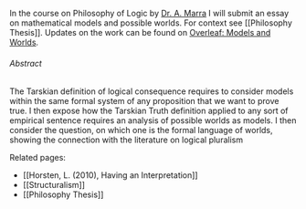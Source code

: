 In the course on Philosophy of Logic by [Dr. A. Marra](https://www.mcmp.philosophie.uni-muenchen.de/people/faculty/marra_alessandra/index.html) I will submit an essay on mathematical models and possible worlds. For context see [[Philosophy Thesis]]. Updates on the work can be found on [Overleaf: Models and Worlds](https://www.overleaf.com/read/phqqbgzxxzks#060e7f).

###### Abstract
The Tarskian definition of logical consequence requires to consider models within the same formal system of any proposition that we want to prove true. I then expose how the Tarskian Truth definition applied to any sort of empirical sentence requires an analysis of possible worlds as models. I then consider the question, on which one is the formal language of worlds, showing the connection with the literature on logical pluralism

Related pages:
- [[Horsten, L. (2010), Having an Interpretation]]
- [[Structuralism]]
- [[Philosophy Thesis]]



